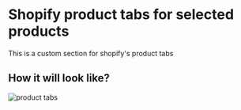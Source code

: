 # Shopify product tabs for selected products

This is a custom section for shopify's product tabs

## How it will look like?

![product tabs](https://prnt.sc/zy8eTH4ZRFZU)
